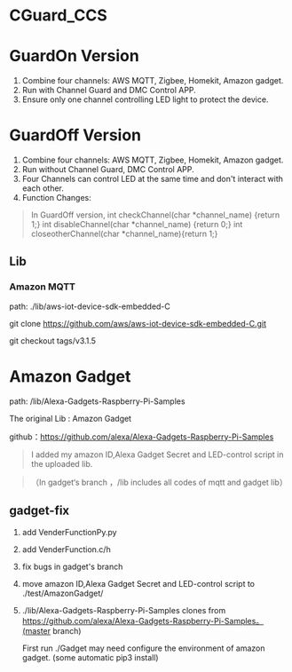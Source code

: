 # CGuard_CCS

# GuardOn Version

1. Combine four channels: AWS MQTT, Zigbee, Homekit, Amazon gadget.
2. Run with Channel Guard and DMC Control APP.
3. Ensure only one channel controlling LED light to protect the device.



# GuardOff Version

1. Combine four channels: AWS MQTT, Zigbee, Homekit, Amazon gadget.
2. Run without Channel Guard, DMC Control APP.
3. Four Channels can control LED at the same time and don't interact with each other. 
4. Function Changes:

>In GuardOff   version,
>int checkChannel(char *channel_name) {return 1;}
>int disableChannel(char *channel_name) {return 0;}
>int closeotherChannel(char *channel_name){return 1;}



## Lib

### Amazon MQTT

path: ./lib/aws-iot-device-sdk-embedded-C

git clone https://github.com/aws/aws-iot-device-sdk-embedded-C.git

git checkout tags/v3.1.5



# Amazon Gadget

path: /lib/Alexa-Gadgets-Raspberry-Pi-Samples

The original Lib : Amazon Gadget

github：https://github.com/alexa/Alexa-Gadgets-Raspberry-Pi-Samples

> I added my amazon ID,Alexa Gadget Secret and LED-control script in the uploaded lib.

> （In gadget‘s branch ，/lib includes all codes of mqtt and gadget lib）



## gadget-fix

1. add VenderFunctionPy.py

2. add VenderFunction.c/h

3. fix bugs in gadget's branch

4. move amazon ID,Alexa Gadget Secret and LED-control script to   ./test/AmazonGadget/

5. ./lib/Alexa-Gadgets-Raspberry-Pi-Samples clones from  https://github.com/alexa/Alexa-Gadgets-Raspberry-Pi-Samples。(master branch)

   First run ./Gadget may need  configure the environment of amazon gadget. (some automatic pip3 install)

